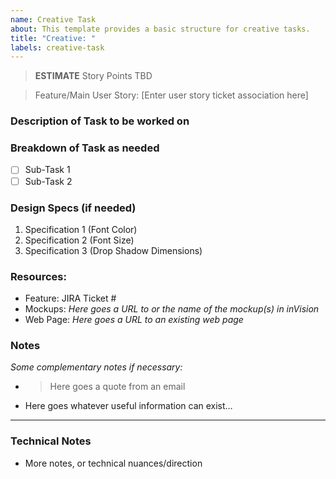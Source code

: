 ```yaml
---
name: Creative Task
about: This template provides a basic structure for creative tasks.
title: "Creative: "
labels: creative-task
---
```


> **ESTIMATE** Story Points TBD

> Feature/Main User Story: [Enter user story ticket association here] 

### Description of Task to be worked on

### Breakdown of Task as needed
- [ ] Sub-Task 1
- [ ] Sub-Task 2

### Design Specs (if needed)
1. Specification 1 (Font Color)
2. Specification 2 (Font Size)
3. Specification 3 (Drop Shadow Dimensions)

### Resources:
* Feature: JIRA Ticket #
* Mockups: *Here goes a URL to or the name of the mockup(s) in inVision*
* Web Page: *Here goes a URL to an existing web page*

### Notes

*Some complementary notes if necessary:*

* > Here goes a quote from an email
* Here goes whatever useful information can exist…

---


### Technical Notes
- More notes, or technical nuances/direction
